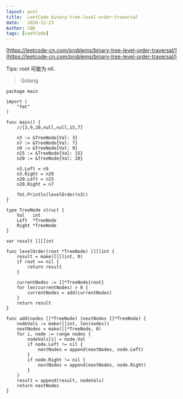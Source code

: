```yaml
---
layout: post
title:  LeetCode binary-tree-level-order-traversal
date:   2020-12-23
Author: CBD
tags: [LeetCode]
---
```


[https://leetcode-cn.com/problems/binary-tree-level-order-traversal/](https://leetcode-cn.com/problems/binary-tree-level-order-traversal/)

Tips: root 可能为 nil.

> Golang

```golang
package main

import (
	"fmt"
)

func main() {
	//[3,9,20,null,null,15,7]

	n3 := &TreeNode{Val: 3}
	n7 := &TreeNode{Val: 7}
	n9 := &TreeNode{Val: 9}
	n15 := &TreeNode{Val: 15}
	n20 := &TreeNode{Val: 20}

	n3.Left = n9
	n3.Right = n20
	n20.Left = n15
	n20.Right = n7

	fmt.Println(levelOrder(n3))
}

type TreeNode struct {
	Val   int
	Left  *TreeNode
	Right *TreeNode
}

var result [][]int

func levelOrder(root *TreeNode) [][]int {
	result = make([][]int, 0)
	if root == nil {
		return result
	}

	currentNodes := []*TreeNode{root}
	for len(currentNodes) > 0 {
		currentNodes = add(currentNodes)
	}
	return result
}

func add(nodes []*TreeNode) (nextNodes []*TreeNode) {
	nodeVals := make([]int, len(nodes))
	nextNodes = make([]*TreeNode, 0)
	for i, node := range nodes {
		nodeVals[i] = node.Val
		if node.Left != nil {
			nextNodes = append(nextNodes, node.Left)
		}
		if node.Right != nil {
			nextNodes = append(nextNodes, node.Right)
		}
	}
	result = append(result, nodeVals)
	return nextNodes
}

```
